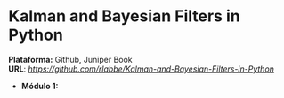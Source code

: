 # Kalman and Bayesian Filters in Python  

**Plataforma:** Github, Juniper Book   
**URL**: _https://github.com/rlabbe/Kalman-and-Bayesian-Filters-in-Python_  
 
- **Módulo 1:** 

